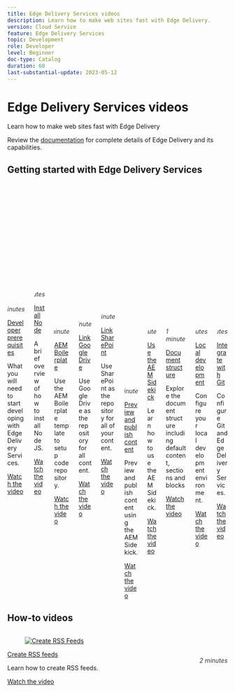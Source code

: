 ```yaml
---
title: Edge Delivery Services videos
description: Learn how to make web sites fast with Edge Delivery.
version: Cloud Service
feature: Edge Delivery Services
topic: Development
role: Developer
level: Beginner
doc-type: Catalog
duration: 60
last-substantial-update: 2023-05-12
---
```

# Edge Delivery Services videos

Learn how to make web sites fast with Edge Delivery

Review the [documentation](https://experienceleague.adobe.com/docs/experience-manager-cloud-service/content/edge-delivery/overview.html) for complete details of Edge Delivery and its capabilities.

## Getting started with Edge Delivery Services

<div class="columns is-multiline">
    <!-- Prerequisites -->
    <div class="column is-half-tablet is-half-desktop is-one-third-widescreen"
      aria-label="Prerequisites" tabindex="1">
      <div class="card">
        <div class="card-image">
          <figure class="image is-16by9">
            <a href="./developing/prerequisites.md" title="Prerequisites"
              tabindex="-1">
              <img class="is-bordered-r-small"
                src="https://video.tv.adobe.com/v/3425709/?format=jpeg"
                alt="Prerequisites">
            </a>
          </figure>
        </div>
        <div class="card-content is-padded-small">
          <div class="content">
            <p style="float: right;font-style: italic; color: #363636"
              class="is-size-6">5 minutes</p>
            <p class="headline is-size-6 has-text-weight-bold">
              <a href="./developing/prerequisites.md" title="Prerequisites">Developer prerequisites</a>
            </p>
            <p class="is-size-6">What you will need to start developing with Edge Delivery Services.</p>
            <a href="./developing/prerequisites.md" class="spectrum-Button
              spectrum-Button--outline spectrum-Button--primary
              spectrum-Button--sizeM">
              <span class="spectrum-Button-label has-no-wrap
                has-text-weight-bold">Watch the video</span>
            </a>
          </div>
        </div>
      </div>
    </div>
    <!-- Install Node -->
    <div class="column is-half-tablet is-half-desktop is-one-third-widescreen"
      aria-label="Install Node" tabindex="1">
      <div class="card">
        <div class="card-image">
          <figure class="image is-16by9">
            <a href="./developing/prerequisites.md" title="Install Node"
              tabindex="-1">
              <img class="is-bordered-r-small"
                src="https://video.tv.adobe.com/v/3425710/?format=jpeg"
                alt="Install Node">
            </a>
          </figure>
        </div>
        <div class="card-content is-padded-small">
          <div class="content">
            <p style="float: right;font-style: italic; color: #363636"
              class="is-size-6">4 minutes</p>
            <p class="headline is-size-6 has-text-weight-bold">
              <a href="./developing/prerequisites.md" title="Install Node">Install Node</a>
            </p>
            <p class="is-size-6">A brief overview of how to install Node JS.</p>
            <a href="./developing/prerequisites.md" class="spectrum-Button
              spectrum-Button--outline spectrum-Button--primary
              spectrum-Button--sizeM">
              <span class="spectrum-Button-label has-no-wrap
                has-text-weight-bold">Watch the video</span>
            </a>
          </div>
        </div>
      </div>
    </div>    
    <!-- Setting up your Repository-->
    <div class="column is-half-tablet is-half-desktop is-one-third-widescreen"
      aria-label="Set up Code Repository with Boilerplate Template" tabindex="2">
      <div class="card">
        <div class="card-image">
          <figure class="image is-16by9">
            <a href="./developing/aem-boilerplate.md" title="Use Boilerplate template"
              tabindex="-1">
              <img class="is-bordered-r-small"
                src="https://video.tv.adobe.com/v/3425713/?format=jpeg" alt="Setup
                Boilerplate">
            </a>
          </figure>
        </div>
        <div class="card-content is-padded-small">
          <div class="content">
            <p style="float: right;font-style: italic; color: #363636"
              class="is-size-6">1 minute</p>
            <p class="headline is-size-6 has-text-weight-bold">
              <a href="./developing/aem-boilerplate.md" title="Use Boilerplate Template">AEM Boilerplate</a>
            </p>
            <p class="is-size-6">Use the AEM Boilerplate template to setup code repository.</p>
            <a href="./developing/aem-boilerplate.md" class="spectrum-Button
              spectrum-Button--outline spectrum-Button--primary
              spectrum-Button--sizeM">
              <span class="spectrum-Button-label has-no-wrap
                has-text-weight-bold">Watch the video</span>
            </a>
          </div>
        </div>
      </div>
    </div>
    <!-- Linking Google Drive -->
    <div class="column is-half-tablet is-half-desktop is-one-third-widescreen"
      aria-label="Link Google Drive" tabindex="3">
      <div class="card">
        <div class="card-image">
          <figure class="image is-16by9">
            <a href="./developing/content-repository.md" title="Link Google Drive"
              tabindex="-1">
              <img class="is-bordered-r-small"
                src="https://video.tv.adobe.com/v/3425711/?format=jpeg" alt="Link Google Drive">
            </a>
          </figure>
        </div>
        <div class="card-content is-padded-small">
          <div class="content">
            <p style="float: right;font-style: italic; color: #363636"
              class="is-size-6">1 minute</p>
            <p class="headline is-size-6 has-text-weight-bold">
              <a href="./developing/content-repository.md" title="Link Google Drive">Link Google Drive</a>
            </p>
            <p class="is-size-6">Use Google Drive as the repository for all content.</p>
            <a href="./developing/content-repository.md" class="spectrum-Button
              spectrum-Button--outline spectrum-Button--primary
              spectrum-Button--sizeM">
              <span class="spectrum-Button-label has-no-wrap
                has-text-weight-bold">Watch the video</span>
            </a>
          </div>
        </div>
      </div>
    </div>
    <!-- Link Sharepoint --->
    <div class="column is-half-tablet is-half-desktop is-one-third-widescreen"
      aria-label="Link Sharepoint" tabindex="4">
      <div class="card">
        <div class="card-image">
          <figure class="image is-16by9">
            <a href="./developing/content-repository.md" title="Link Sharepoint" tabindex="-1">
              <img class="is-bordered-r-small"
                src="https://video.tv.adobe.com/v/3425712/?format=jpeg"
                alt="Link Sharepoint">
            </a>
          </figure>
        </div>
        <div class="card-content is-padded-small">
          <div class="content">
            <p style="float: right;font-style: italic; color: #363636"
              class="is-size-6">1 minute</p>
            <p class="headline is-size-6 has-text-weight-bold">
              <a href="./developing/content-repository.md" title="Link Sharepoint">Link SharePoint</a>
            </p>
            <p class="is-size-6">Use SharePoint as the repository for all of your content.</p>
            <a href="./developing/content-repository.md"
              class="spectrum-Button spectrum-Button--outline
              spectrum-Button--primary spectrum-Button--sizeM">
              <span class="spectrum-Button-label has-no-wrap
                has-text-weight-bold">Watch the video</span>
            </a>
          </div>
        </div>
      </div>
    </div>
    <!-- Previewing and Publishing Content -->
    <div class="column is-half-tablet is-half-desktop is-one-third-widescreen"
      aria-label="Previewing and Publishing Content" tabindex="5">
      <div class="card">
        <div class="card-image">
          <figure class="image is-16by9">
            <a href="./developing/preview-and-publish.md" title="Preview and Publish Content"
              tabindex="-1">
              <img class="is-bordered-r-small"
                src="https://video.tv.adobe.com/v/3425714/?format=jpeg" alt="Preview and Publish Content">
            </a>
          </figure>
        </div>
        <div class="card-content is-padded-small">
          <div class="content">
            <p style="float: right;font-style: italic; color: #363636"
              class="is-size-6">1 minute</p>
            <p class="headline is-size-6 has-text-weight-bold">
              <a href="./developing/preview-and-publish.md" title="Preview and Publish Content">Preview and publish content</a>
            </p>
            <p class="is-size-6">Preview and publish content using the AEM Sidekick.</p>
            <a href="./developing/preview-and-publish.md" class="spectrum-Button
              spectrum-Button--outline spectrum-Button--primary
              spectrum-Button--sizeM">
              <span class="spectrum-Button-label has-no-wrap
                has-text-weight-bold">Watch the video</span>
            </a>
          </div>
        </div>
      </div>
    </div>
    <!-- Using the Sidekick -->
    <div class="column is-half-tablet is-half-desktop is-one-third-widescreen"
      aria-label="Using the Sidekick" tabindex="6">
      <div class="card">
        <div class="card-image">
          <figure class="image is-16by9">
            <a href="./developing/sidekick.md" title="Using the Sidekick"
              tabindex="-1">
              <img class="is-bordered-r-small"
                src="https://video.tv.adobe.com/v/3425715/?format=jpeg"
                alt="Using the Sidekick">
            </a>
          </figure>
        </div>
        <div class="card-content is-padded-small">
          <div class="content">
            <p style="float: right;font-style: italic; color: #363636"
              class="is-size-6">1 minute</p>
            <p class="headline is-size-6 has-text-weight-bold">
              <a href="./developing/sidekick.md" title="Using the Sidekick">Use the AEM Sidekick</a>
            </p>
            <p class="is-size-6">Learn how to use the AEM Sidekick.</p>
            <a href="./developing/sidekick.md" class="spectrum-Button
              spectrum-Button--outline spectrum-Button--primary
              spectrum-Button--sizeM">
              <span class="spectrum-Button-label has-no-wrap
                has-text-weight-bold">Watch the video</span>
            </a>
          </div>
        </div>
      </div>
    </div>
 <!-- Document Structure -->
    <div class="column is-half-tablet is-half-desktop is-one-third-widescreen"
      aria-label="Document Structure" tabindex="6">
      <div class="card">
        <div class="card-image">
          <figure class="image is-16by9">
            <a href="./developing/document-structure.md" title="Document Structure"
              tabindex="-1">
              <img class="is-bordered-r-small"
                src="https://video.tv.adobe.com/v/3425716/?format=jpeg"
                alt="Document Structure">
            </a>
          </figure>
        </div>
        <div class="card-content is-padded-small">
          <div class="content">
            <p style="float: right;font-style: italic; color: #363636"
              class="is-size-6">1 minute</p>
            <p class="headline is-size-6 has-text-weight-bold">
              <a href="./developing/document-structure.md" title="Document Structure">Document structure</a>
            </p>
            <p class="is-size-6">Explore the document structure including default content, sections and blocks </p>
            <a href="./developing/document-structure.md" class="spectrum-Button
              spectrum-Button--outline spectrum-Button--primary
              spectrum-Button--sizeM">
              <span class="spectrum-Button-label has-no-wrap
                has-text-weight-bold">Watch the video</span>
            </a>
          </div>
        </div>
      </div>
    </div>  
     <!--Local Development -->
    <div class="column is-half-tablet is-half-desktop is-one-third-widescreen"
      aria-label="Local Development" tabindex="7">
      <div class="card">
        <div class="card-image">
          <figure class="image is-16by9">
            <a href="./developing/local-development.md" title="Local Development"
              tabindex="-1">
              <img class="is-bordered-r-small"
                src="https://video.tv.adobe.com/v/3425717/?format=jpeg"
                alt="Local Development">
            </a>
          </figure>
        </div>
        <div class="card-content is-padded-small">
          <div class="content">
            <p style="float: right;font-style: italic; color: #363636"
              class="is-size-6">2 minutes</p>
            <p class="headline is-size-6 has-text-weight-bold">
              <a href="./developing/local-development.md" title="Local Development">Local development</a>
            </p>
            <p class="is-size-6">Configure your local development environment.</p>
            <a href="./developing/local-development.md" class="spectrum-Button
              spectrum-Button--outline spectrum-Button--primary
              spectrum-Button--sizeM">
              <span class="spectrum-Button-label has-no-wrap
                has-text-weight-bold">Watch the video</span>
            </a>
          </div>
        </div>
      </div>
    </div>
    <!--Integrate with Git -->
    <div class="column is-half-tablet is-half-desktop is-one-third-widescreen"
      aria-label="Integrate with Git" tabindex="7">
      <div class="card">
        <div class="card-image">
          <figure class="image is-16by9">
            <a href="./developing/git.md" title="Integrate with Git"
              tabindex="-1">
              <img class="is-bordered-r-small"
                src="https://video.tv.adobe.com/v/3425718/?format=jpeg"
                alt="Integrate with Git">
            </a>
          </figure>
        </div>
        <div class="card-content is-padded-small">
          <div class="content">
            <p style="float: right;font-style: italic; color: #363636"
              class="is-size-6">2 minutes</p>
            <p class="headline is-size-6 has-text-weight-bold">
              <a href="./developing/git.md" title="Integrate with Git">Integrate with Git</a>
            </p>
            <p class="is-size-6">Configure Git and Edge Delivery Services.</p>
            <a href="./developing/git.md" class="spectrum-Button
              spectrum-Button--outline spectrum-Button--primary
              spectrum-Button--sizeM">
              <span class="spectrum-Button-label has-no-wrap
                has-text-weight-bold">Watch the video</span>
            </a>
          </div>
        </div>
      </div>
    </div>
</div>    

## How-to videos

<div class="columns is-multiline">
    <!--Create RSS Feeds -->
    <div class="column is-half-tablet is-half-desktop is-one-third-widescreen"
      aria-label="Create RSS Feeds" tabindex="7">
      <div class="card">
        <div class="card-image">
          <figure class="image is-16by9">
            <a href="./how-to/rss.md" title="Create RSS Feeds"
              tabindex="-1">
              <img class="is-bordered-r-small"
                src="https://video.tv.adobe.com/v/3425725/?format=jpeg"
                alt="Create RSS Feeds">
            </a>
          </figure>
        </div>
        <div class="card-content is-padded-small">
          <div class="content">
            <p style="float: right;font-style: italic; color: #363636"
              class="is-size-6">2 minutes</p>
            <p class="headline is-size-6 has-text-weight-bold">
              <a href="./how-to/rss.md" title="Create RSS Feeds">Create RSS feeds</a>
            </p>
            <p class="is-size-6">Learn how to create RSS feeds.</p>
            <a href="./how-to/rss.md" class="spectrum-Button
              spectrum-Button--outline spectrum-Button--primary
              spectrum-Button--sizeM">
              <span class="spectrum-Button-label has-no-wrap
                has-text-weight-bold">Watch the video</span>
            </a>
          </div>
        </div>
      </div>
    </div>
  </div>
